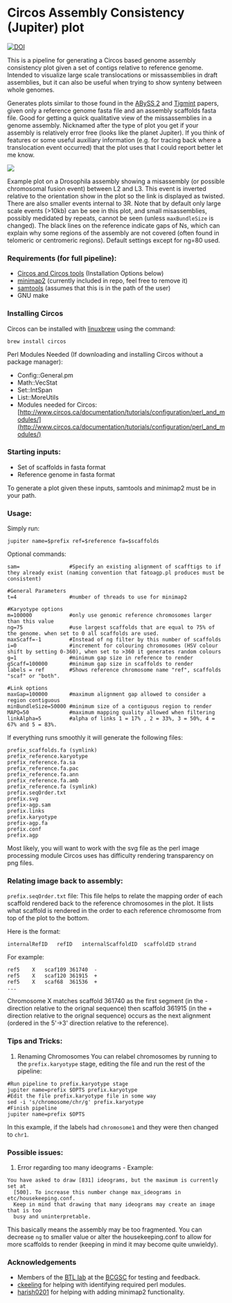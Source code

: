 Circos Assembly Consistency (Jupiter) plot
======================
[![DOI](https://zenodo.org/badge/83077852.svg)](https://zenodo.org/badge/latestdoi/83077852)

This is a pipeline for generating a Circos based genome assembly consistency plot given a set of contigs relative to reference genome. Intended to visualize large scale translocations or missassemblies in draft assemblies, but it can also be useful when trying to show synteny between whole genomes.

Generates plots similar to those found in the [ABySS 2](http://genome.cshlp.org/content/27/5/768) and [Tigmint](https://bmcbioinformatics.biomedcentral.com/articles/10.1186/s12859-018-2425-6) papers, given only a reference genome fasta file and an assembly scaffolds fasta file. Good for getting a quick qualitative view of the missassemblies in a genome assembly.
Nicknamed after the type of plot you get if your assembly is relatively error free (looks like the planet Jupiter). If you think of features or some useful auxiliary information (e.g. for tracing back where a translocation event occurred) that the plot uses that I could report better let me know. 

<img src="./dm.svg">

Example plot on a Drosophila assembly showing a misassembly (or possible chromosomal fusion event) between L2 and L3. This event is inverted relative to the orientation show in the plot so the link is displayed as twisted. There are also smaller events internal to 3R. Note that by default only large scale events (>10kb) can be see in this plot, and small misassemblies, possibly medidated by repeats, cannot be seen (unless `maxBundleSize` is changed). The black lines on the reference indicate gaps of Ns, which can explain why some regions of the assembly are not covered (often found in telomeric or centromeric regions). Default settings except for ng=80 used.

### Requirements (for full pipeline):
* [Circos and Circos tools](http://circos.ca/software/download/circos/) (Installation Options below)
* [minimap2](https://github.com/lh3/minimap2) (currently included in repo, feel free to remove it)
* [samtools](https://github.com/samtools/samtools) (assumes that this is in the path of the user)
* GNU make

### Installing Circos
Circos can be installed with [linuxbrew](https://docs.brew.sh/Homebrew-on-Linux) using the command:
```{bash}
brew install circos
```

Perl Modules Needed (If downloading and installing Circos without a package manager):
* Config::General.pm
* Math::VecStat
* Set::IntSpan
* List::MoreUtils
* Modules needed for Circos: [http://www.circos.ca/documentation/tutorials/configuration/perl_and_modules/](http://www.circos.ca/documentation/tutorials/configuration/perl_and_modules/)

### Starting inputs:

* Set of scaffolds in fasta format
* Reference genome in fasta format

To generate a plot given these inputs, samtools and minimap2 must be in your path.

### Usage:

Simply run:
```{bash}
jupiter name=$prefix ref=$reference fa=$scaffolds
```

Optional commands:
```
sam=                #Specify an existing alignment of scafftigs to if they already exist (naming convention that fatoagp.pl produces must be consistent)

#General Parameters
t=4                 #number of threads to use for minimap2

#Karyotype options
m=100000            #only use genomic reference chromosomes larger than this value
ng=75               #use largest scaffolds that are equal to 75% of the genome. when set to 0 all scaffolds are used.
maxScaff=-1         #Instead of ng filter by this number of scaffolds
i=0                 #increment for colouring chromosomes (HSV colour shift by setting 0-360), when set to >360 it generates random colours
g=1                 #minimum gap size in reference to render
gScaff=100000       #minimum gap size in scaffolds to render
labels = ref        #Shows reference chromosome name "ref", scaffolds "scaf" or "both".

#Link options
maxGap=100000       #maximum alignment gap allowed to consider a region contiguous
minBundleSize=50000 #minimum size of a contiguous region to render
MAPQ=50             #maximum mapping quality allowed when filtering
linkAlpha=5         #alpha of links 1 = 17% , 2 = 33%, 3 = 50%, 4 = 67% and 5 = 83%.

```

If everything runs smoothly it will generate the following files:
```
prefix_scaffolds.fa (symlink)
prefix_reference.karyotype
prefix_reference.fa.sa
prefix_reference.fa.pac
prefix_reference.fa.ann
prefix_reference.fa.amb
prefix_reference.fa (symlink)
prefix.seqOrder.txt
prefix.svg
prefix-agp.sam
prefix.links
prefix.karyotype
prefix-agp.fa
prefix.conf
prefix.agp
```

Most likely, you will want to work with the svg file as the perl image processing module Circos uses has difficulty rendering transparency on png files.

### Relating image back to assembly:
`prefix.seqOrder.txt` file:
This file helps to relate the mapping order of each scaffold rendered back to the reference chromosomes in the plot. It lists what scaffold is rendered in the order to each reference chromosome from top of the plot to the bottom.

Here is the format:
```
internalRefID	refID	internalScaffoldID	scaffoldID strand
```

For example:
```
ref5	X	scaf109	361740	-
ref5	X	scaf120	361915	+
ref5	X	scaf68	361536	+
...
```

Chromosome X matches scaffold 361740 as the first segment (in the - direction relative to the orignal sequence) then scaffold 361915 (in the + direction relative to the orignal sequence) occurs as the next alignment (ordered in the 5'->3' direction relative to the reference). 

### Tips and Tricks:
 1. Renaming Chromosomes
You can relabel chromosomes by running to the `prefix.karyotype` stage, editing the file and run the rest of the pipeline:

```{bash}
#Run pipeline to prefix.karyotype stage
jupiter name=prefix $OPTS prefix.karyotype
#Edit the file prefix.karyotype file in some way
sed -i 's/chromosome/chr/g' prefix.karyotype
#Finish pipeline
jupiter name=prefix $OPTS
```

In this example, if the labels had `chromosome1` and they were then changed to `chr1`.

### Possible issues:
 1. Error regarding too many ideograms - Example:
```
You have asked to draw [831] ideograms, but the maximum is currently set at
  [500]. To increase this number change max_ideograms in etc/housekeeping.conf.
  Keep in mind that drawing that many ideograms may create an image that is too
  busy and uninterpretable.
```
This basically means the assembly may be too fragmented. You can decrease `ng` to smaller value or alter the housekeeping.conf to allow for more scaffolds to render (keeping in mind it may become quite unwieldy).

### Acknowledgements
* Members of the [BTL lab](http://www.birollab.ca/) at the [BCGSC](https://github.com/bcgsc) for testing and feedback.
* [ckeeling](https://github.com/ckeeling) for helping with identifying required perl modules.
* [harish0201](https://github.com/harish0201) for helping with adding minimap2 functionality.
